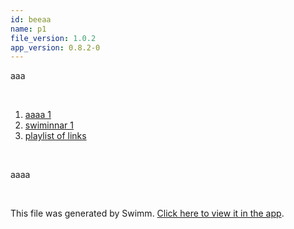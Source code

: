 ```yaml
---
id: beeaa
name: p1
file_version: 1.0.2
app_version: 0.8.2-0
---
```


<!-- Intro - Do not remove this comment -->
aaa

<br/>

<!-- Steps - Do not remove this comment -->
1. [aaaa 1](aaaa-1.uku2o.sw.md)
2. [swiminnar 1](https://drive.google.com/drive/folders/1Jd2NeFzwPmc1HsSwZ1KfjFmYQNRg27V0?usp=sharing)
3. [playlist of links](playlist-of-links.uicw6.pl.sw.md)


<br/>

<!-- Summary - Do not remove this comment -->
aaaa

<br/>

This file was generated by Swimm. [Click here to view it in the app](http://localhost:5000/repos/Z2l0aHViJTNBJTNBdDElM0ElM0FlcmFuLXN3aW1t/docs/beeaa).